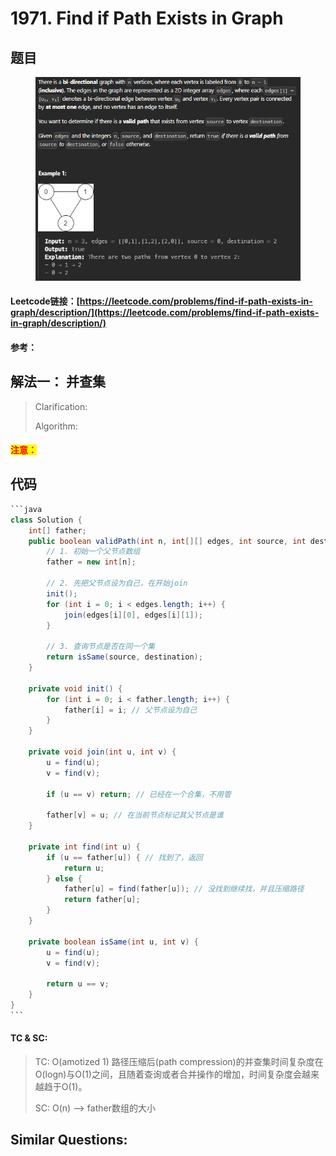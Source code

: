 # 1971. Find if Path Exists in Graph

## 题目

<figure><img src="../../.gitbook/assets/image (1) (1) (1) (1).png" alt=""><figcaption></figcaption></figure>

#### Leetcode链接：[https://leetcode.com/problems/find-if-path-exists-in-graph/description/](https://leetcode.com/problems/find-if-path-exists-in-graph/description/)

#### 参考：

## 解法一： 并查集

> Clarification:&#x20;
>
> Algorithm:&#x20;

#### <mark style="color:red;">注意：</mark>

## 代码

````java
```java
class Solution {
    int[] father;
    public boolean validPath(int n, int[][] edges, int source, int destination) {
        // 1. 初始一个父节点数组
        father = new int[n];

        // 2. 先把父节点设为自己，在开始join
        init(); 
        for (int i = 0; i < edges.length; i++) {
            join(edges[i][0], edges[i][1]);
        }

        // 3. 查询节点是否在同一个集
        return isSame(source, destination);
    }

    private void init() {
        for (int i = 0; i < father.length; i++) {
            father[i] = i; // 父节点设为自己
        }
    }

    private void join(int u, int v) {
        u = find(u);
        v = find(v);

        if (u == v) return; // 已经在一个合集，不用管

        father[v] = u; // 在当前节点标记其父节点是谁
    }

    private int find(int u) {
        if (u == father[u]) { // 找到了，返回
            return u;
        } else {
            father[u] = find(father[u]); // 没找到继续找，并且压缩路径
            return father[u];
        }
    }

    private boolean isSame(int u, int v) {
        u = find(u);
        v = find(v);

        return u == v;
    }
}
```
````

#### TC & SC:&#x20;

> TC: O(amotized 1) 路径压缩后(path compression)的并查集时间复杂度在O(logn)与O(1)之间，且随着查询或者合并操作的增加，时间复杂度会越来越趋于O(1)。
>
> SC: O(n) --> father数组的大小

## **Similar Questions:**&#x20;
